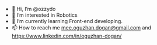 - 👋 Hi, I’m @ozzydo
- 👀 I’m interested in Robotics
- 🌱 I’m currently learning Front-end developing.
- 📫 How to reach me mee.oguzhan.dogan@gmail.com and https://www.linkedin.com/in/oguzhan-dogan/
